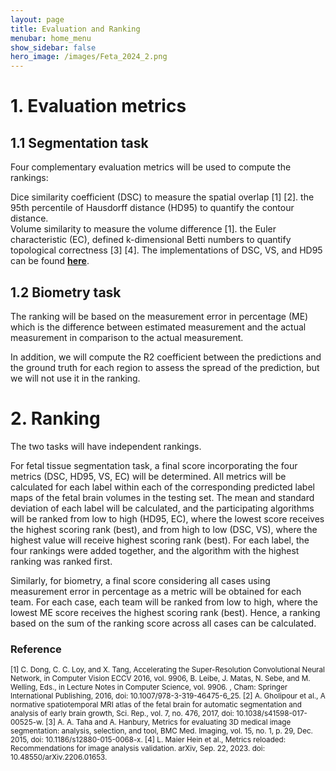 ```yaml
---
layout: page
title: Evaluation and Ranking
menubar: home_menu
show_sidebar: false
hero_image: /images/Feta_2024_2.png
---
```


# 1. Evaluation metrics
## 1.1 Segmentation task

Four complementary evaluation metrics will be used to compute the rankings: 

Dice similarity coefficient (DSC) to measure the spatial overlap [1] [2].
the 95th percentile of Hausdorff distance (HD95) to quantify the contour distance.  
Volume similarity to measure the volume difference [1].
the Euler characteristic (EC), defined k-dimensional Betti numbers to quantify topological correctness [3] [4]. 
 The implementations of DSC, VS, and HD95 can be found [**here**](https://github.com/Visceral-Project/EvaluateSegmentation). 

## 1.2 Biometry task

The ranking will be based on the measurement error in percentage (ME) which is the difference between estimated measurement and the actual measurement in comparison to the actual measurement. 

In addition, we will compute the R2 coefficient between the predictions and the ground truth for each region to assess the spread of the prediction, but we will not use it in the ranking.  



# 2. Ranking


The two tasks will have independent rankings. 

For fetal tissue segmentation task, a final score incorporating the four metrics (DSC, HD95, VS, EC) will be determined. All metrics will be calculated for each label within each of the corresponding predicted label maps of the fetal brain volumes in the testing set. The mean and standard deviation of each label will be calculated, and the participating algorithms will be ranked from low to high (HD95, EC), where the lowest score receives the highest scoring rank (best), and from high to low (DSC, VS), where the highest value will receive highest scoring rank (best). For each label, the four rankings were added together, and the algorithm with the highest ranking was ranked first.  

Similarly, for biometry, a final score considering all cases using measurement error in percentage as a metric will be obtained for each team. For each case, each team will be ranked from low to high, where the lowest ME score receives the highest scoring rank (best). Hence, a ranking based on the sum of the ranking score across all cases can be calculated. 



### Reference
<small>
[1] C. Dong, C. C. Loy, and X. Tang, Accelerating the Super-Resolution Convolutional Neural Network, in Computer Vision ECCV 2016, vol. 9906, B. Leibe, J. Matas, N. Sebe, and M. Welling, Eds., in Lecture Notes in Computer Science, vol. 9906. , Cham: Springer International Publishing, 2016, doi: 10.1007/978-3-319-46475-6_25.   
[2] A. Gholipour et al., A normative spatiotemporal MRI atlas of the fetal brain for automatic segmentation and analysis of early brain growth, Sci. Rep., vol. 7, no. 476, 2017, doi: 10.1038/s41598-017-00525-w.   
[3] A. A. Taha and A. Hanbury, Metrics for evaluating 3D medical image segmentation: analysis, selection, and tool, BMC Med. Imaging, vol. 15, no. 1, p. 29, Dec. 2015, doi: 10.1186/s12880-015-0068-x.   
[4] L. Maier Hein et al., Metrics reloaded: Recommendations for image analysis validation. arXiv, Sep. 22, 2023. doi: 10.48550/arXiv.2206.01653.  
</small>

  